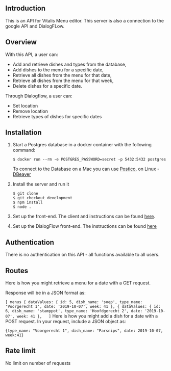 ## Introduction
This is an API for Vitalis Menu editor. This server is also a connection to the google API and DialogFLow.

## Overview
With this API, a user can:
* Add and retrieve dishes and types from the database,
* Add dishes to the menu for a specific date,
* Retrieve all dishes from the menu for that date,
* Retrieve all dishes from the menu for that week,
* Delete dishes for a specific date.

Through Dialogflow, a user can:
* Set location
* Remove location
* Retrieve types of dishes for specific dates

## Installation

1) Start a Postgres database in a docker container with the following command:
    ```
    $ docker run --rm -e POSTGRES_PASSWORD=secret -p 5432:5432 postgres
    ```
    To connect to the Database on a Mac you can use [Postico](https://eggerapps.at/postico/), on Linux - [DBeaver](https://dbeaver.io/)

2) Install the server and run it
    ```
    $ git clone
    $ git checkout development
    $ npm install
    $ node .
    ```

3) Set up the front-end. The client and instructions can be found [here](https://github.com/Official-Codaisseur-Graduate/lisa-client).

4) Set up the DialogFlow front-end. The instructions can be found [here](https://github.com/Official-Codaisseur-Graduate/lisa-client-dialogflow)

## Authentication
There is no authentication on this API - all functions available to all users.

## Routes
Here is how you might retrieve a menu for a date with a GET request.

Response will be in a JSON format as:

`
  [ menus {
    dataValues:
     { id: 5,
       dish_name: 'soep',
       type_name: 'Voorgerecht 1',
       date: '2019-10-07',
       week: 41 },
  {
    dataValues:
     { id: 6,
       dish_name: 'stamppot',
       type_name: 'Hoofdgerecht 2',
       date: '2019-10-07',
       week: 41 },  
  ]
`
Here is how you might add a dish for a date with a POST request. In your request, include a JSON object as:

`{type_name: "Voorgerecht 1", dish_name: "Parsnips", date: 2019-10-07, week:41}`

## Rate limit
No limit on number of requests
